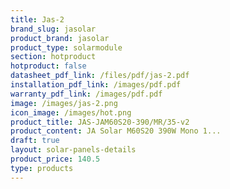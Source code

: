 ```yaml
---
title: Jas-2
brand_slug: jasolar
product_brand: jasolar
product_type: solarmodule
section: hotproduct
hotproduct: false
datasheet_pdf_link: /files/pdf/jas-2.pdf
installation_pdf_link: /images/pdf.pdf
warranty_pdf_link: /images/pdf.pdf
image: /images/jas-2.png
icon_image: /images/hot.png
product_title: JAS-JAM60S20-390/MR/35-v2
product_content: JA Solar M60S20 390W Mono 1...
draft: true
layout: solar-panels-details
product_price: 140.5
type: products
---
```

